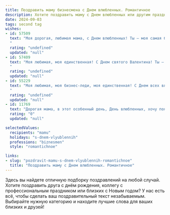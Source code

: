 ```yaml
---
title: Поздравить маму бизнесмена с Днем влюбленных. Романтичное
description: Хотите поздравить маму с Днем влюбленных или другим праздником? Наш ИИ создаст незабываемое поздравление, а вы обязательно выделитесь среди других.  
date: 2024-09-03
tags: second tag
wishes:
- id: 57509
  text: "Моя дорогая, любимая мама, с Днем влюбленных! Ты – моя самая большая любовь, моя самая верная поддержка и вдохновение. Спасибо за твою нежность, заботу и мудрость. Ты самый прекрасный бизнесмен в моей жизни, умело управляющий моим сердцем. Желаю тебе бесконечного счастья, любви и процветания!
  "
  rating: "undefined"
  updated: "null"
- id: 57409
  text: "Моя любимая, моя единственная! С Днем святого Валентина! Ты – моя любовь, моя поддержка, моя вдохновение. Спасибо за то, что ты рядом, за то, что делаешь меня лучше. Я люблю тебя больше всего на свете!
  "
  rating: "undefined"
  updated: "null"
- id: 55229
  text: "Моя любимая, моя бизнес-леди, моя единственная! С Днем всех влюбленных! Ты - мое сокровище, моя вдохновение, мой компас в мире бизнеса и любви. Спасибо тебе за то, что ты есть в моей жизни. Пусть этот день будет полон романтики, страсти и нежности, а наша любовь будет крепкой и яркой, как первые весенние цветы!
  "
  rating: "undefined"
  updated: "null"
- id: 11769
  text: "Дорогая мама, в этот особенный день, День влюбленных, хочу пожелать тебе нежности и тепла, как в самые романтичные моменты нашей жизни. Пусть твои дела и бизнес приносят не только успех, но и огромное удовольствие, а каждый день будет наполнен любовью и радостью. Ты всегда была для меня примером силы и любви, и я благодарен тебе за все, что ты делаешь. С Днем влюбленных, мама!"
  rating: "0"
  updated: "null"

selectedValues:
  recipients: "mamu"
  holidays: "s-dnem-vlyublennih"
  professions: "biznesmen"
  style: "romantichnoe"

links:
- slug: "pozdravit-mamu-s-dnem-vlyublennih-romantichnoe"
  title: "Поздравить маму с Днем влюбленных. Романтичное"
---
```


Здесь вы найдете отличную подборку поздравлений на любой случай. 
Хотите поздравить друга с днём рождения, коллегу с профессиональным праздником или близких с Новым годом? У нас есть всё, чтобы сделать ваш поздравительный текст незабываемым. Выбирайте нужную категорию и находите лучшие слова для ваших близких и друзей!
